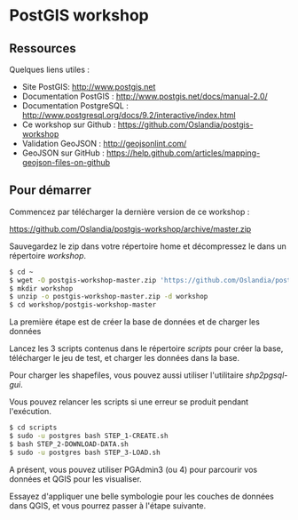 PostGIS workshop
================

Ressources
----------

Quelques liens utiles :

* Site PostGIS: http://www.postgis.net
* Documentation PostGIS : http://www.postgis.net/docs/manual-2.0/
* Documentation PostgreSQL : http://www.postgresql.org/docs/9.2/interactive/index.html
* Ce workshop sur Github : https://github.com/Oslandia/postgis-workshop
* Validation GeoJSON : http://geojsonlint.com/
* GeoJSON sur GitHub : https://help.github.com/articles/mapping-geojson-files-on-github

Pour démarrer
-------------

Commencez par télécharger la dernière version de ce workshop :

https://github.com/Oslandia/postgis-workshop/archive/master.zip

Sauvegardez le zip dans votre répertoire home et décompressez le dans un répertoire _workshop_.

```bash
$ cd ~
$ wget -O postgis-workshop-master.zip 'https://github.com/Oslandia/postgis-workshop/archive/master.zip'
$ mkdir workshop
$ unzip -o postgis-workshop-master.zip -d workshop
$ cd workshop/postgis-workshop-master
```

La première étape est de créer la base de données et de charger les données

Lancez les 3 scripts contenus dans le répertoire _scripts_ pour créer la base, télécharger le jeu de test, et charger les données dans la base.

Pour charger les shapefiles, vous pouvez aussi utiliser l'utilitaire _shp2pgsql-gui_.

Vous pouvez relancer les scripts si une erreur se produit pendant l'exécution.


```bash
$ cd scripts
$ sudo -u postgres bash STEP_1-CREATE.sh
$ bash STEP_2-DOWNLOAD-DATA.sh
$ sudo -u postgres bash STEP_3-LOAD.sh
```

A présent, vous pouvez utiliser PGAdmin3 (ou 4) pour parcourir vos données et QGIS pour les visualiser.

Essayez d'appliquer une belle symbologie pour les couches de données dans QGIS, et vous pourrez passer à l'étape suivante.
